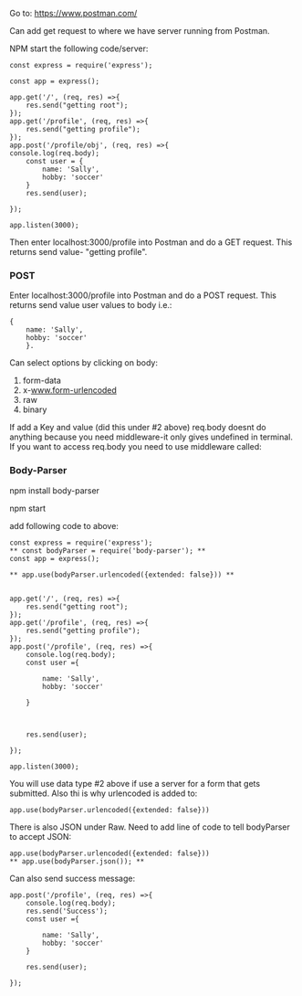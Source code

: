Go to: 
https://www.postman.com/

Can add get request to where we have server running from Postman. 

NPM start the following code/server:

```
const express = require('express');

const app = express();

app.get('/', (req, res) =>{
	res.send("getting root");
});
app.get('/profile', (req, res) =>{
	res.send("getting profile");
});
app.post('/profile/obj', (req, res) =>{
console.log(req.body);
	const user = {
		name: 'Sally',
		hobby: 'soccer'
	}
	res.send(user);

});

app.listen(3000);
```

Then enter localhost:3000/profile into Postman and do a GET request. This returns send value- "getting profile". 


### POST ###
Enter localhost:3000/profile into Postman and do a POST request. This returns send value user values to body i.e.:
```
{
	name: 'Sally',
	hobby: 'soccer'
	}.
```	

Can select options by clicking on body:  
1. form-data
2. x-www.form-urlencoded
3. raw
4. binary

If add a Key and value (did this under #2 above) req.body doesnt do anything because you need middleware-it only gives undefined in terminal. 
If you want to access req.body you need to use middleware called:

### Body-Parser ###

npm install body-parser

npm start

add following code to above:
```
const express = require('express');
** const bodyParser = require('body-parser'); **
const app = express();

** app.use(bodyParser.urlencoded({extended: false})) **


app.get('/', (req, res) =>{
	res.send("getting root");
});
app.get('/profile', (req, res) =>{
	res.send("getting profile");
});
app.post('/profile', (req, res) =>{
	console.log(req.body);
	const user ={

		name: 'Sally',
		hobby: 'soccer'

	}



	res.send(user);

});

app.listen(3000);
```

You will use data type #2 above if use a server for a form that gets submitted. Also thi is why urlencoded is added to:
```
app.use(bodyParser.urlencoded({extended: false}))
```

There is also JSON under Raw. 
Need to add line of code to tell bodyParser to accept JSON:
```
app.use(bodyParser.urlencoded({extended: false}))
** app.use(bodyParser.json()); **

```
Can also send success message: 
```
app.post('/profile', (req, res) =>{
	console.log(req.body);
	res.send('Success');
	const user ={

		name: 'Sally',
		hobby: 'soccer'
	}

	res.send(user);

});
```

